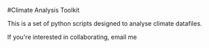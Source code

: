 #Climate Analysis Toolkit

This is a set of python scripts designed to analyse climate datafiles.

If you're interested in collaborating, email me
